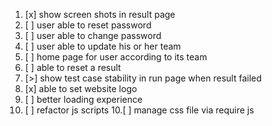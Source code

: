 1. [x] show screen shots in result page
2. [ ] user able to reset password
3. [ ] user able to change password
3. [ ] user able to update his or her team
4. [ ] home page for user according to its team
5. [ ] able to reset a result
6. [>] show test case stability in run page when result failed
7. [x] able to set website logo
8. [ ] better loading experience
9. [ ] refactor js scripts
10.[ ] manage css file via require js
